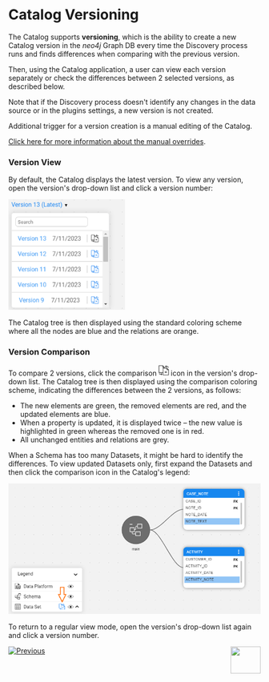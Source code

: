<web>

# Catalog Versioning

The Catalog supports **versioning**, which is the ability to create a new Catalog version in the  *neo4j* Graph DB every time the Discovery process runs and finds differences when comparing with the previous version.

Then, using the Catalog application, a user can view each version separately or check the differences between 2 selected versions, as described below.

Note that if the Discovery process doesn't identify any changes in the data source or in the plugins settings, a new version is not created.

Additional trigger for a version creation is a manual editing of the Catalog. 

[Click here for more information about the manual overrides](07_manual_overrides.md).

### Version View

By default, the Catalog displays the latest version. To view any version, open the version's drop-down list and click a version number: 

<img src="images/versions.png" style="zoom:75%;" />

The Catalog tree is then displayed using the standard coloring scheme where all the nodes are blue and the relations are orange. 

### Version Comparison

To compare 2 versions, click the comparison <img src="images/compare.png" style="zoom:75%;" /> icon in the version's drop-down list. The Catalog tree is then displayed using the comparison coloring scheme, indicating the differences between the 2 versions, as follows:

* The new elements are green, the removed elements are red, and the updated elements are blue.
* When a property is updated, it is displayed twice – the new value is highlighted in green whereas the removed one is in red.
* All unchanged entities and relations are grey.

When a Schema has too many Datasets, it might be hard to identify the differences. To view updated Datasets only, first expand the Datasets and then click the comparison icon in the Catalog's legend:

<img src="images/view_diff_only.png" style="zoom:67%;" />

To return to a regular view mode, open the version's drop-down list again and click a version number.



[![Previous](/articles/images/Previous.png)](05_catalog_app.md)[<img align="right" width="60" height="54" src="/articles/images/Next.png">](07_manual_overrides.md) 

</web>
